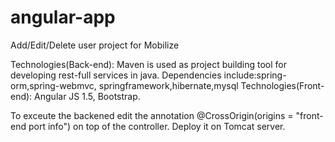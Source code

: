 # angular-app
Add/Edit/Delete user project for Mobilize

Technologies(Back-end): Maven is used as project building tool for developing rest-full services in java. Dependencies include:spring-orm,spring-webmvc, springframework,hibernate,mysql
Technologies(Front-end): Angular JS 1.5, Bootstrap.

To exceute the backened edit the annotation @CrossOrigin(origins = "front-end port info") on top of the controller. Deploy it on Tomcat server. 
